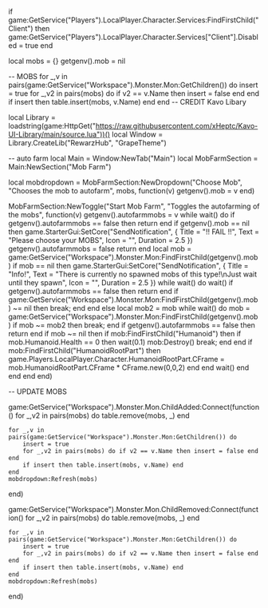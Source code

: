 if game:GetService("Players").LocalPlayer.Character.Services:FindFirstChild("Client") then
    game:GetService("Players").LocalPlayer.Character.Services["Client"].Disabled = true
end


local mobs = {} 
getgenv().mob = nil 

-- MOBS
for _,v in pairs(game:GetService("Workspace").Monster.Mon:GetChildren()) do
    insert = true 
    for _,v2 in pairs(mobs) do if v2 == v.Name then insert = false end end 
    if insert then table.insert(mobs, v.Name) end 
end
-- CREDIT Kavo Libary

local Library = loadstring(game:HttpGet("https://raw.githubusercontent.com/xHeptc/Kavo-UI-Library/main/source.lua"))()
local Window = Library.CreateLib("RewarzHub", "GrapeTheme") 

-- auto farm
local Main = Window:NewTab("Main")
local MobFarmSection = Main:NewSection("Mob Farm")

local mobdropdown = MobFarmSection:NewDropdown("Choose Mob", "Chooses the mob to autofarm", mobs, function(v)
    getgenv().mob = v
end)

MobFarmSection:NewToggle("Start Mob Farm", "Toggles the autofarming of the mobs", function(v)
    getgenv().autofarmmobs = v
    while wait() do
        if getgenv().autofarmmobs == false then return end 
        if getgenv().mob == nil then 
            game.StarterGui:SetCore("SendNotification", {
                Title = "!! FAIL !!", 
                Text = "Please choose your MOBS",
                Icon = "",
                Duration = 2.5
            })
            getgenv().autofarmmobs = false
            return
        end
        local mob = game:GetService("Workspace").Monster.Mon:FindFirstChild(getgenv().mob)
        if mob == nil then
            game.StarterGui:SetCore("SendNotification", { 
                Title = "Info!",
                Text = "There is currently no spawned mobs of this type!\nJust wait until they spawn", 
                Icon = "", 
                Duration = 2.5
            })
            while wait() do 
                wait() 
                if getgenv().autofarmmobs == false then return end 
                if game:GetService("Workspace").Monster.Mon:FindFirstChild(getgenv().mob) ~= nil then break; end
            end 
        else
            local mob2 = mob
            while wait() do
                mob = game:GetService("Workspace").Monster.Mon:FindFirstChild(getgenv().mob)
                if mob ~= mob2 then break; end
                if getgenv().autofarmmobs == false then return end
                if mob ~= nil then
                    if mob:FindFirstChild("Humanoid") then
                        if mob.Humanoid.Health == 0 then wait(0.1) mob:Destroy() break; end 
                    end
                    if mob:FindFirstChild("HumanoidRootPart") then
                        game.Players.LocalPlayer.Character.HumanoidRootPart.CFrame = mob.HumanoidRootPart.CFrame * CFrame.new(0,0,2) 
                    end
                end
                wait() 
            end
        end
    end
end)

-- UPDATE MOBS

game:GetService("Workspace").Monster.Mon.ChildAdded:Connect(function() 
    for _,v2 in pairs(mobs) do table.remove(mobs, _) end
    
    for _,v in pairs(game:GetService("Workspace").Monster.Mon:GetChildren()) do
        insert = true 
        for _,v2 in pairs(mobs) do if v2 == v.Name then insert = false end end
        if insert then table.insert(mobs, v.Name) end 
    end
    mobdropdown:Refresh(mobs)
end)

game:GetService("Workspace").Monster.Mon.ChildRemoved:Connect(function() 
    for _,v2 in pairs(mobs) do table.remove(mobs, _) end 
    
    for _,v in pairs(game:GetService("Workspace").Monster.Mon:GetChildren()) do 
        insert = true 
        for _,v2 in pairs(mobs) do if v2 == v.Name then insert = false end end 
        if insert then table.insert(mobs, v.Name) end 
    end
    mobdropdown:Refresh(mobs)
end)
